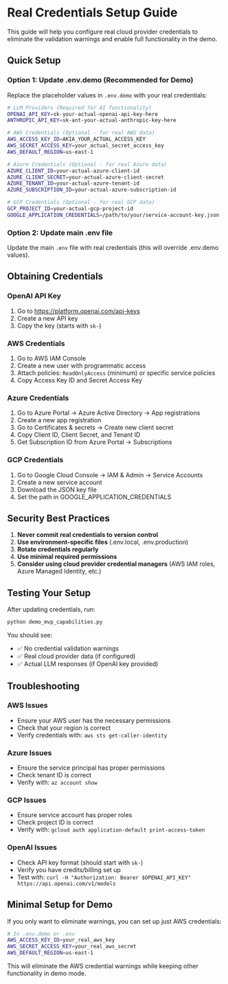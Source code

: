 # Real Credentials Setup Guide

This guide will help you configure real cloud provider credentials to eliminate the validation warnings and enable full functionality in the demo.

## Quick Setup

### Option 1: Update .env.demo (Recommended for Demo)

Replace the placeholder values in `.env.demo` with your real credentials:

```bash
# LLM Providers (Required for AI functionality)
OPENAI_API_KEY=sk-your-actual-openai-api-key-here
ANTHROPIC_API_KEY=sk-ant-your-actual-anthropic-key-here

# AWS Credentials (Optional - for real AWS data)
AWS_ACCESS_KEY_ID=AKIA_YOUR_ACTUAL_ACCESS_KEY
AWS_SECRET_ACCESS_KEY=your_actual_secret_access_key
AWS_DEFAULT_REGION=us-east-1

# Azure Credentials (Optional - for real Azure data)
AZURE_CLIENT_ID=your-actual-azure-client-id
AZURE_CLIENT_SECRET=your-actual-azure-client-secret
AZURE_TENANT_ID=your-actual-azure-tenant-id
AZURE_SUBSCRIPTION_ID=your-actual-azure-subscription-id

# GCP Credentials (Optional - for real GCP data)
GCP_PROJECT_ID=your-actual-gcp-project-id
GOOGLE_APPLICATION_CREDENTIALS=/path/to/your/service-account-key.json
```

### Option 2: Update main .env file

Update the main `.env` file with real credentials (this will override .env.demo values).

## Obtaining Credentials

### OpenAI API Key
1. Go to https://platform.openai.com/api-keys
2. Create a new API key
3. Copy the key (starts with `sk-`)

### AWS Credentials
1. Go to AWS IAM Console
2. Create a new user with programmatic access
3. Attach policies: `ReadOnlyAccess` (minimum) or specific service policies
4. Copy Access Key ID and Secret Access Key

### Azure Credentials
1. Go to Azure Portal → Azure Active Directory → App registrations
2. Create a new app registration
3. Go to Certificates & secrets → Create new client secret
4. Copy Client ID, Client Secret, and Tenant ID
5. Get Subscription ID from Azure Portal → Subscriptions

### GCP Credentials
1. Go to Google Cloud Console → IAM & Admin → Service Accounts
2. Create a new service account
3. Download the JSON key file
4. Set the path in GOOGLE_APPLICATION_CREDENTIALS

## Security Best Practices

1. **Never commit real credentials to version control**
2. **Use environment-specific files** (.env.local, .env.production)
3. **Rotate credentials regularly**
4. **Use minimal required permissions**
5. **Consider using cloud provider credential managers** (AWS IAM roles, Azure Managed Identity, etc.)

## Testing Your Setup

After updating credentials, run:

```bash
python demo_mvp_capabilities.py
```

You should see:
- ✅ No credential validation warnings
- ✅ Real cloud provider data (if configured)
- ✅ Actual LLM responses (if OpenAI key provided)

## Troubleshooting

### AWS Issues
- Ensure your AWS user has the necessary permissions
- Check that your region is correct
- Verify credentials with: `aws sts get-caller-identity`

### Azure Issues
- Ensure the service principal has proper permissions
- Check tenant ID is correct
- Verify with: `az account show`

### GCP Issues
- Ensure service account has proper roles
- Check project ID is correct
- Verify with: `gcloud auth application-default print-access-token`

### OpenAI Issues
- Check API key format (should start with `sk-`)
- Verify you have credits/billing set up
- Test with: `curl -H "Authorization: Bearer $OPENAI_API_KEY" https://api.openai.com/v1/models`

## Minimal Setup for Demo

If you only want to eliminate warnings, you can set up just AWS credentials:

```bash
# In .env.demo or .env
AWS_ACCESS_KEY_ID=your_real_aws_key
AWS_SECRET_ACCESS_KEY=your_real_aws_secret
AWS_DEFAULT_REGION=us-east-1
```

This will eliminate the AWS credential warnings while keeping other functionality in demo mode.
